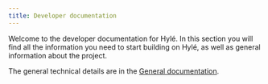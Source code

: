 ```yaml
---
title: Developer documentation
---
```


Welcome to the developer documentation for Hylé.
In this section you will find all the information you need to start building on Hylé, as well as general information about the project.

The general technical details are in the [General documentation](general-doc/index.md).
